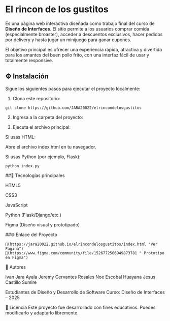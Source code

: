   # El rincon de los gustitos
Es una página web interactiva diseñada como trabajo final del curso de **Diseño de Interfaces**. El sitio permite a los usuarios comprar comida (especialmente broaster), acceder a descuentos exclusivos, hacer pedidos por delivery y hasta jugar un minijuego para ganar cupones.

El objetivo principal es ofrecer una experiencia rápida, atractiva y divertida para los amantes del buen pollo frito, con una interfaz fácil de usar y totalmente responsive.

## ⚙️ Instalación
Sigue los siguientes pasos para ejecutar el proyecto localmente:

1. Clona este repositorio:
```
git clone https://github.com/JARA20022/elrincondelosgustitos
```

2. Ingresa a la carpeta del proyecto:

3. Ejecuta el archivo principal:

Si usas HTML:

Abre el archivo index.html en tu navegador.

Si usas Python (por ejemplo, Flask):
```
python index.py

```

##🧩 Tecnologías principales

HTML5

CSS3

JavaScript

Python (Flask/Django/etc.)

Figma (Diseño visual y prototipado)

##🌐 Enlace del Proyecto
```
🔗(https://jara20022.github.io/elrincondelosgustitos/index.html "Ver Pagina")
🔗(https://www.figma.com/community/file/1526772506949873781 " Prototipo en Figma")
```

👤 Autores

Ivan Jara Ayala
Jeremy Cervantes Rosales
Noe Escobal Huayana
Jesus Castillo Sumire

Estudiantes de Diseño y Desarrollo de Software
Curso: Diseño de Interfaces – 2025

📝 Licencia
Este proyecto fue desarrollado con fines educativos. Puedes modificarlo y adaptarlo libremente.
